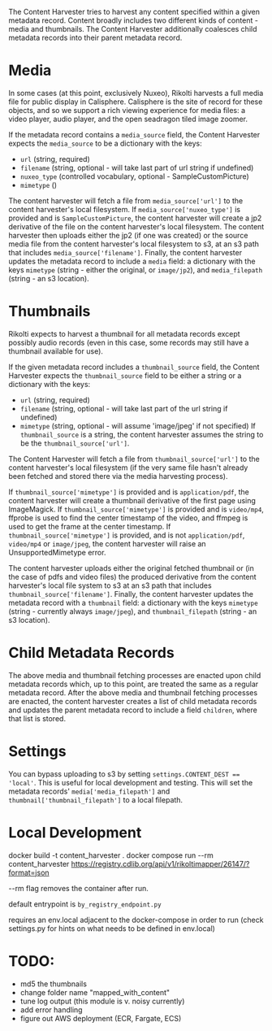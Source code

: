 The Content Harvester tries to harvest any content specified within a given metadata record. Content broadly includes two different kinds of content - media and thumbnails. The Content Harvester additionally coalesces child metadata records into their parent metadata record. 

# Media

In some cases (at this point, exclusively Nuxeo), Rikolti harvests a full media file for public display in Calisphere. Calisphere is the site of record for these objects, and so we support a rich viewing experience for media files: a video player, audio player, and the open seadragon tiled image zoomer. 

If the metadata record contains a `media_source` field, the Content Harvester expects the `media_source` to be a dictionary with the keys: 
- `url` (string, required)
- `filename` (string, optional - will take last part of url string if undefined)
- `nuxeo_type` (controlled vocabulary, optional - SampleCustomPicture)
- `mimetype` ()

The content harvester will fetch a file from `media_source['url']` to the content harvester's local filesystem. If `media_source['nuxeo_type']` is provided and is `SampleCustomPicture`, the content harvester will create a jp2 derivative of the file on the content harvester's local filesystem. The content harvester then uploads either the jp2 (if one was created) or the source media file from the content harvester's local filesystem to s3, at an s3 path that includes `media_source['filename']`. Finally, the content harvester updates the metadata record to include a `media` field: a dictionary with the keys `mimetype` (string - either the original, or `image/jp2`), and `media_filepath` (string - an s3 location). 

# Thumbnails

Rikolti expects to harvest a thumbnail for all metadata records except possibly audio records (even in this case, some records may still have a thumbnail available for use). 

If the given metadata record includes a `thumbnail_source` field, the Content Harvester expects the `thumbnail_source` field to be either a string or a dictionary with the keys:
- `url` (string, required)
- `filename` (string, optional - will take last part of the url string if undefined)
- `mimetype` (string, optional - will assume 'image/jpeg' if not specified)
If `thumbnail_source` is a string, the content harvester assumes the string to be the `thumbnail_source['url']`. 

The Content Harvester will fetch a file from `thumbnail_source['url']` to the content harvester's local filesystem (if the very same file hasn't already been fetched and stored there via the media harvesting process). 

If `thumbnail_source['mimetype']` is provided and is `application/pdf`, the content harvester will create a thumbnail derivative of the first page using ImageMagick. If `thumbnail_source['mimetype']` is provided and is `video/mp4`, ffprobe is used to find the center timestamp of the video, and ffmpeg is used to get the frame at the center timestamp. If `thumbnail_source['mimetype']` is provided, and is not `application/pdf`, `video/mp4` or `image/jpeg`, the content harvester will raise an UnsupportedMimetype error. 

The content harvester uploads either the original fetched thumbnail or (in the case of pdfs and video files) the produced derivative from the content harvester's local file system to s3 at an s3 path that includes `thumbnail_source['filename']`. Finally, the content harvester updates the metadata record with a `thumbnail` field: a dictionary with the keys `mimetype` (string - currently always `image/jpeg`), and `thumbnail_filepath` (string - an s3 location). 

# Child Metadata Records

The above media and thumbnail fetching processes are enacted upon child metadata records which, up to this point, are treated the same as a regular metadata record. After the above media and thumbnail fetching processes are enacted, the content harvester creates a list of child metadata records and updates the parent metadata record to include a field `children`, where that list is stored. 

# Settings

You can bypass uploading to s3 by setting `settings.CONTENT_DEST == 'local'`. This is useful for local development and testing. This will set the metadata records' `media['media_filepath']` and `thumbnail['thumbnail_filepath']` to a local filepath. 

# Local Development

docker build -t content_harvester .
docker compose run --rm content_harvester https://registry.cdlib.org/api/v1/rikoltimapper/26147/?format=json

--rm flag removes the container after run.

default entrypoint is `by_registry_endpoint.py` 

requires an env.local adjacent to the docker-compose in order to run (check settings.py for hints on what needs to be defined in env.local)

# TODO:
- md5 the thumbnails
- change folder name "mapped_with_content"
- tune log output (this module is v. noisy currently)
- add error handling
- figure out AWS deployment (ECR, Fargate, ECS)